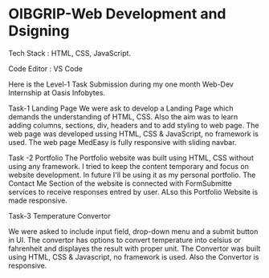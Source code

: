 # OIBGRIP-Web Development and Dsigning
Tech Stack : HTML, CSS, JavaScript.

Code Editor : VS Code

Here is the Level-1 Task Submission during my one month Web-Dev Internship at Oasis Infobytes.

Task-1 Landing Page
We were ask to develop a Landing Page which demands the understanding of HTML, CSS. Also the aim was to learn adding columns, sections, div, headers and to add styling to web page. The web page was developed ussing HTML, CSS & JavaScript, no framework is used. The web page MedEasy is fully responsive with sliding navbar.


Task -2 Portfolio
The Portfolio website was built using HTML, CSS without using any framework. I tried to keep the content temporary and focus on website development. In future I'll be using it as my personal portfolio. The Contact Me Section of the website is connected with FormSubmitte services to receive responses entred by user. ALso this Portfolio Website is made responsive.


Task-3 Temperature Convertor

We were asked to include input field, drop-down menu and a submit button in UI. The convertor has options to convert temperature into celsius or fahrenheit and displayes the result with proper unit. The Convertor was built using HTML, CSS & Javascript, no framework is used. Also the Convertor is responsive.

